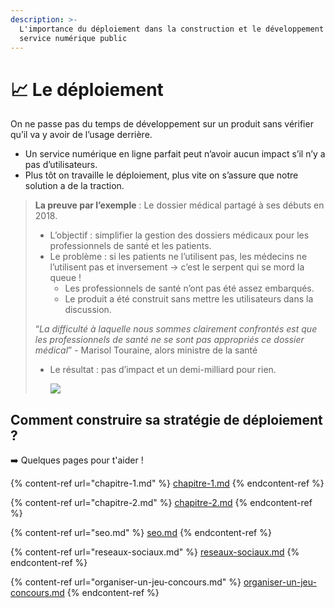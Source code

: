 ```yaml
---
description: >-
  L'importance du déploiement dans la construction et le développement d'un
  service numérique public
---
```


# 📈 Le déploiement

On ne passe pas du temps de développement sur un produit sans vérifier qu’il va y avoir de l’usage derrière.

* Un service numérique en ligne parfait peut n’avoir aucun impact s’il n’y a pas d’utilisateurs.
* Plus tôt on travaille le déploiement, plus vite on s’assure que notre solution a de la traction.

> **La preuve par l’exemple** : Le dossier médical partagé à ses débuts en 2018.
>
> * L’objectif : simplifier la gestion des dossiers médicaux pour les professionnels de santé et les patients.
> * Le problème : si les patients ne l’utilisent pas, les médecins ne l’utilisent pas et inversement → c’est le serpent qui se mord la queue !
>   * Les professionnels de santé n’ont pas été assez embarqués.
>   * Le produit a été construit sans mettre les utilisateurs dans la discussion.
>
> “_La difficulté à laquelle nous sommes clairement confrontés est que les professionnels de santé ne se sont pas appropriés ce dossier médical_” - Marisol Touraine, alors ministre de la santé&#x20;
>
> *   Le résultat : pas d’impact et un demi-milliard pour rien.
>
>     ![](https://lh3.googleusercontent.com/KQBlgIK27vBVnndIueSYUoRpLLO1PoHWcWXYjy45OsutyAixnnuy8QqyaMk-INYF8XDrs12lr1kZ6DjWyStkq\_uLBWbfqFZ7hR6m8In9-JC7JvF0TWB\_gCL2xKZGRoY7GxPe8sxh)

## Comment construire sa stratégie de déploiement ?&#x20;

➡️ Quelques pages pour t'aider !&#x20;

{% content-ref url="chapitre-1.md" %}
[chapitre-1.md](chapitre-1.md)
{% endcontent-ref %}

{% content-ref url="chapitre-2.md" %}
[chapitre-2.md](chapitre-2.md)
{% endcontent-ref %}

{% content-ref url="seo.md" %}
[seo.md](seo.md)
{% endcontent-ref %}

{% content-ref url="reseaux-sociaux.md" %}
[reseaux-sociaux.md](reseaux-sociaux.md)
{% endcontent-ref %}

{% content-ref url="organiser-un-jeu-concours.md" %}
[organiser-un-jeu-concours.md](organiser-un-jeu-concours.md)
{% endcontent-ref %}
